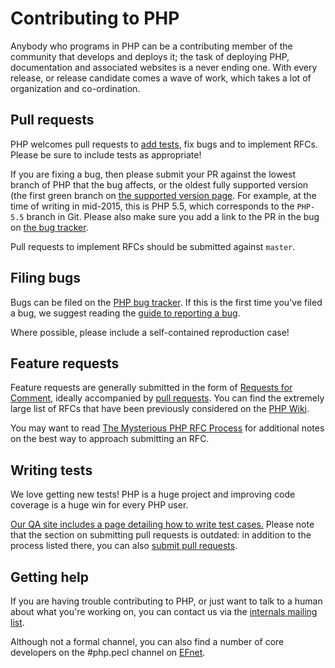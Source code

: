 # Contributing to PHP

Anybody who programs in PHP can be a contributing member of the community that
develops and deploys it; the task of deploying PHP, documentation and
associated websites is a never ending one. With every release, or release
candidate comes a wave of work, which takes a lot of organization and
co-ordination.

## Pull requests

PHP welcomes pull requests to [add tests](#writing-tests), fix bugs and to
implement RFCs. Please be sure to include tests as appropriate!

If you are fixing a bug, then please submit your PR against the lowest branch
of PHP that the bug affects, or the oldest fully supported version (the first
green branch on
[the supported version page](http://php.net/supported-versions.php). For
example, at the time of writing in mid-2015, this is PHP 5.5, which corresponds
to the `PHP-5.5` branch in Git. Please also make sure you add a link to the PR
in the bug on [the bug tracker](https://bugs.php.net/).

Pull requests to implement RFCs should be submitted against `master`.

## Filing bugs

Bugs can be filed on the [PHP bug tracker](https://bugs.php.net/). If this is
the first time you've filed a bug, we suggest reading the
[guide to reporting a bug](https://bugs.php.net/how-to-report.php).

Where possible, please include a self-contained reproduction case!

## Feature requests

Feature requests are generally submitted in the form of
[Requests for Comment](https://wiki.php.net/rfc/howto), ideally accompanied by
[pull requests](#pull-requests). You can find the extremely large list of RFCs
that have been previously considered on the
[PHP Wiki](https://wiki.php.net/rfc).

You may want to read
[The Mysterious PHP RFC Process](https://blogs.oracle.com/opal/entry/the_mysterious_php_rfc_process)
for additional notes on the best way to approach submitting an RFC.

## Writing tests

We love getting new tests! PHP is a huge project and improving code coverage is
a huge win for every PHP user.

[Our QA site includes a page detailing how to write test cases.](http://qa.php.net/write-test.php)
Please note that the section on submitting pull requests is outdated: in
addition to the process listed there, you can also
[submit pull requests](#pull-requests).

## Getting help

If you are having trouble contributing to PHP, or just want to talk to a human
about what you're working on, you can contact us via the
[internals mailing list](mailto:internals@lists.php.net).

Although not a formal channel, you can also find a number of core developers on
the #php.pecl channel on [EFnet](http://www.efnet.org/).
